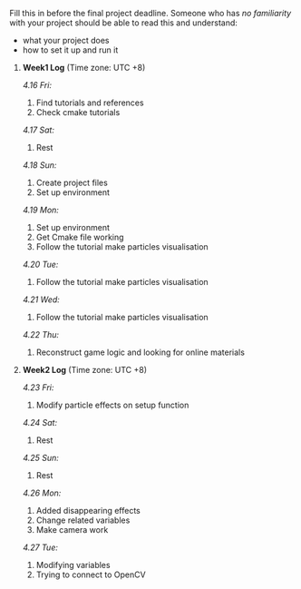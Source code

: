 Fill this in before the final project deadline. Someone who has _no familiarity_ with your project should be able to read this and understand:
* what your project does
* how to set it up and run it


1. **Week1 Log** (Time zone: UTC +8)
   
   *4.16 Fri:* 
      1. Find tutorials and references
      1. Check cmake tutorials
   
   *4.17 Sat:*
   1. Rest

   *4.18 Sun:*
   1. Create project files
   1. Set up environment

   *4.19 Mon:*
   1. Set up environment
   1. Get Cmake file working
   1. Follow the tutorial make particles visualisation

   *4.20 Tue:*
   1. Follow the tutorial make particles visualisation

   *4.21 Wed:*
   1. Follow the tutorial make particles visualisation
   
   *4.22 Thu:*
   1. Reconstruct game logic and looking for online materials


2. **Week2 Log** (Time zone: UTC +8)
   
   *4.23 Fri:*
   1. Modify particle effects on setup function 
      
   *4.24 Sat:*
   1. Rest
      
   *4.25 Sun:*
   1. Rest
   
   *4.26 Mon:*
   1. Added disappearing effects
   1. Change related variables
   1. Make camera work

   *4.27 Tue:*
   1. Modifying variables
   1. Trying to connect to OpenCV
   
   

